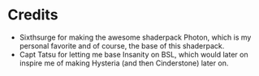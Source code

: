 # Credits

- Sixthsurge for making the awesome shaderpack Photon, which is my personal favorite and of course, the base of this shaderpack.
- Capt Tatsu for letting me base Insanity on BSL, which would later on inspire me of making Hysteria (and then Cinderstone) later on.